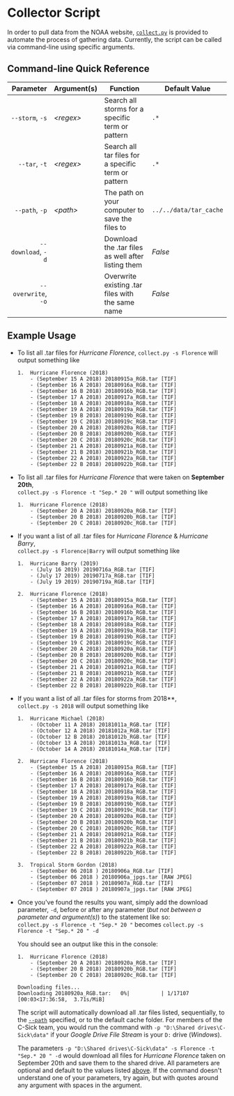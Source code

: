# Collector Script

In order to pull data from the NOAA website, [`collect.py`](../src/python/Poststorm_Imagery/collector/collect.py) 
is provided to automate the process of gathering data. Currently, the script can be called via command-line using 
specific arguments.

## Command-line Quick Reference

|           Parameter | Argument(s) | Function                                            | Default Value          |
| ------------------: | ----------- | --------------------------------------------------- | ---------------------- |
|     `--storm`, `-s` | *\<regex>*  | Search all storms for a specific term or pattern    | `.*`                   |
|       `--tar`, `-t` | *\<regex>*  | Search all tar files for a specific term or pattern | `.*`                   |
|      `--path`, `-p` | *\<path>*   | The path on your computer to save the files to      | `../../data/tar_cache` |
|  `--download`, `-d` |             | Download the .tar files as well after listing them  | *False* |
| `--overwrite`, `-o` |             | Overwrite existing .tar files with the same name    | *False* |


## Example Usage

-   To list all .tar files for *Hurricane Florence*,
    `collect.py -s Florence`
    will output something like
    
    ```text
    1.  Hurricane Florence (2018)  
        - (September 15 A 2018) 20180915a_RGB.tar [TIF]  
        - (September 16 A 2018) 20180916a_RGB.tar [TIF]  
        - (September 16 B 2018) 20180916b_RGB.tar [TIF]  
        - (September 17 A 2018) 20180917a_RGB.tar [TIF]  
        - (September 18 A 2018) 20180918a_RGB.tar [TIF]  
        - (September 19 A 2018) 20180919a_RGB.tar [TIF]  
        - (September 19 B 2018) 20180919b_RGB.tar [TIF]  
        - (September 19 C 2018) 20180919c_RGB.tar [TIF]  
        - (September 20 A 2018) 20180920a_RGB.tar [TIF]  
        - (September 20 B 2018) 20180920b_RGB.tar [TIF]  
        - (September 20 C 2018) 20180920c_RGB.tar [TIF]  
        - (September 21 A 2018) 20180921a_RGB.tar [TIF]  
        - (September 21 B 2018) 20180921b_RGB.tar [TIF]  
        - (September 22 A 2018) 20180922a_RGB.tar [TIF]  
        - (September 22 B 2018) 20180922b_RGB.tar [TIF]  
    ```
    
-   To list all .tar files for *Hurricane Florence* that were taken on **September 20th**,  
    `collect.py -s Florence -t "Sep.* 20 "`
    will output something like
    
    ```text
    1.  Hurricane Florence (2018)  
        - (September 20 A 2018) 20180920a_RGB.tar [TIF]  
        - (September 20 B 2018) 20180920b_RGB.tar [TIF]  
        - (September 20 C 2018) 20180920c_RGB.tar [TIF]  
    ```
    
-   If you want a list of all .tar files for *Hurricane Florence* & *Hurricane Barry*,  
    `collect.py -s Florence|Barry`
    will output something like
    
    ```text
    1.  Hurricane Barry (2019)
        - (July 16 2019) 20190716a_RGB.tar [TIF]  
        - (July 17 2019) 20190717a_RGB.tar [TIF]  
        - (July 19 2019) 20190719a_RGB.tar [TIF]  

    2.  Hurricane Florence (2018)  
        - (September 15 A 2018) 20180915a_RGB.tar [TIF]  
        - (September 16 A 2018) 20180916a_RGB.tar [TIF]  
        - (September 16 B 2018) 20180916b_RGB.tar [TIF]  
        - (September 17 A 2018) 20180917a_RGB.tar [TIF]  
        - (September 18 A 2018) 20180918a_RGB.tar [TIF]  
        - (September 19 A 2018) 20180919a_RGB.tar [TIF]  
        - (September 19 B 2018) 20180919b_RGB.tar [TIF]  
        - (September 19 C 2018) 20180919c_RGB.tar [TIF]  
        - (September 20 A 2018) 20180920a_RGB.tar [TIF]  
        - (September 20 B 2018) 20180920b_RGB.tar [TIF]  
        - (September 20 C 2018) 20180920c_RGB.tar [TIF]  
        - (September 21 A 2018) 20180921a_RGB.tar [TIF]  
        - (September 21 B 2018) 20180921b_RGB.tar [TIF]  
        - (September 22 A 2018) 20180922a_RGB.tar [TIF]  
        - (September 22 B 2018) 20180922b_RGB.tar [TIF]  
    ```
    
-   If you want a list of all .tar files for storms from 2018**,  
    `collect.py -s 2018`
    will output something like
    
    ```text
    1.  Hurricane Michael (2018)  
        - (October 11 A 2018) 20181011a_RGB.tar [TIF]  
        - (October 12 A 2018) 20181012a_RGB.tar [TIF]  
        - (October 12 B 2018) 20181012b_RGB.tar [TIF]  
        - (October 13 A 2018) 20181013a_RGB.tar [TIF]  
        - (October 14 A 2018) 20181014a_RGB.tar [TIF]  

    2.  Hurricane Florence (2018)  
        - (September 15 A 2018) 20180915a_RGB.tar [TIF]  
        - (September 16 A 2018) 20180916a_RGB.tar [TIF]  
        - (September 16 B 2018) 20180916b_RGB.tar [TIF]  
        - (September 17 A 2018) 20180917a_RGB.tar [TIF]  
        - (September 18 A 2018) 20180918a_RGB.tar [TIF]  
        - (September 19 A 2018) 20180919a_RGB.tar [TIF]  
        - (September 19 B 2018) 20180919b_RGB.tar [TIF]  
        - (September 19 C 2018) 20180919c_RGB.tar [TIF]  
        - (September 20 A 2018) 20180920a_RGB.tar [TIF]  
        - (September 20 B 2018) 20180920b_RGB.tar [TIF]  
        - (September 20 C 2018) 20180920c_RGB.tar [TIF]  
        - (September 21 A 2018) 20180921a_RGB.tar [TIF]  
        - (September 21 B 2018) 20180921b_RGB.tar [TIF]  
        - (September 22 A 2018) 20180922a_RGB.tar [TIF]  
        - (September 22 B 2018) 20180922b_RGB.tar [TIF]  

    3.  Tropical Storm Gordon (2018)  
        - (September 06 2018 ) 20180906a_RGB.tar [TIF]  
        - (September 06 2018 ) 20180906a_jpgs.tar [RAW JPEG]  
        - (September 07 2018 ) 20180907a_RGB.tar [TIF]  
        - (September 07 2018 ) 20180907a_jpgs.tar [RAW JPEG]  
    ```
    
-   Once you've found the results you want, simply add the download parameter, `-d`, before or after any parameter
    (*but not between a parameter and argument(s)*) to the statement like so:  
    `collect.py -s Florence -t "Sep.* 20 "` becomes `collect.py -s Florence -t "Sep.* 20 " -d`
    
    You should see an output like this in the console:
    
    ```text
    1.  Hurricane Florence (2018)  
        - (September 20 A 2018) 20180920a_RGB.tar [TIF]  
        - (September 20 B 2018) 20180920b_RGB.tar [TIF]  
        - (September 20 C 2018) 20180920c_RGB.tar [TIF]  
    
    Downloading files...  
    Downloading 20180920a_RGB.tar:   0%|          | 1/17107 [00:03<17:36:58,  3.71s/MiB]
    ```
    
    The script will automatically download all .tar files listed, sequentially, to the [`--path`](#example-usage)
    specified, or to the default cache folder. For members of the C-Sick team, you would run the command with 
    `-p "D:\Shared drives\C-Sick\data"` if your *Google Drive File Stream* is your `D:` drive (*Windows*).
    
    The parameters `-p "D:\Shared drives\C-Sick\data" -s Florence -t "Sep.* 20 " -d` would download all files for 
    *Hurricane Florence* taken on September 20th and save them to the shared drive. All parameters are optional and 
    default to the values listed [above](#example-usage). If the command doesn't understand one of your parameters, try 
    again, but with quotes around any argument with spaces in the argument.

